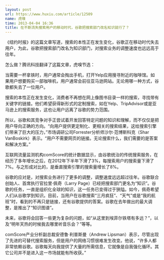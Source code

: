 ```yaml
---
layout: post
url: https://www.huxiu.com/article/12509
name: 虎嗅
time: 2013-04-04 16:36
title: 在不断流失搜索用户的移动时代，谷歌把搜索部门改名知识就行了？
---
```

《纽约时报》的这篇文章写道，搜索的本性正在发生变化，谷歌正在移动时代失去用户，为此，谷歌把搜索部门改名为知识部门，对搜索业务的调整速度也远远高于往年。

怎么做？腾讯科技翻译了这篇文章，虎嗅节选：

当需要一杯拿铁时，用户通常会掏出手机，打开Yelp应用搜寻附近的咖啡馆。如果用户想要购买一部咖啡机，用户通常会前往亚马逊网站。无论用哪一种方式，谷歌都失去了一位用户。

搜索的本性正在发生变化，消费者不再想在网上像图书目录一样的搜索，寻找带有关键字的链接。他们希望获得新形式的定制搜索，如在Yelp、TripAdvisor或是亚马逊上的搜索服务，这也让用户远离了谷歌的势力范围。

所以，谷歌和其竞争对手正尝试着开发回答特定问题的知识和理解，而不仅仅是把用户导向正确的方向。“向用户提供更定制化、更相关的搜索结果，这给搜索引擎们带来了巨大的压力，”市场调研公司Forrester分析师沙尔·范博斯科克（Shar VanBoskirk）表示。“用户不需要网页的链接。无论搜索什么，我们需要的是答案和解决方案。”

互联网流量监测机构comScore的统计数据显示，由谷歌统治的传统搜索服务，在经历了多年增长之后，在2012年下半年下滑了3%，每搜索用户的搜索量下滑了7%。与之形成对比的，是垂直搜索引擎的搜索量增长了8%。

谷歌的应对是，对搜索业务进行了更多的调整，调整速度远远超过往年。谷歌联合创始人、首席执行官拉里·佩奇（Larry Page）已经把搜索部门更名为“知识”。谷歌的任务，一直是组织化全球的知识，这一任务已变得过于狭隘。如今，佩奇希望人们从谷歌学到知识。目前，当用户在谷歌搜索“三月疯狂”、“天气”或是“我的航班”时，看到的不再只是链接，还有谷歌提供的答案。谷歌在去年做出的最大调整，是推出了“知识图谱”。

未来，谷歌将会回答一些更为复杂的问题，如“从这里到埃菲尔铁塔有多远？”，以及“明年天热的时候我去哪里听音乐会？”等等。

comScore产业分析副总裁安德鲁·利普斯曼（Andrew Lipsman）表示，尽管出现了先进的可替代搜索服务，但是用户的网络习惯很难发生改变。他说，“许多人都非常依赖谷歌。谷歌每天向我提供了大量的所需信息，它就像是自我强化循环。其它公司并不是进入这一市场就能有所收获。”

